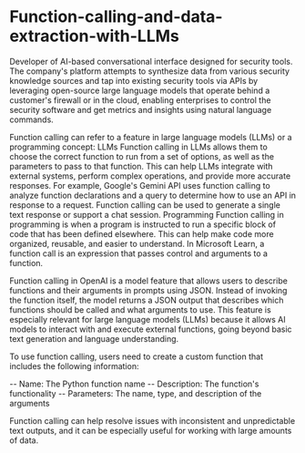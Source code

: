 # Function-calling-and-data-extraction-with-LLMs

Developer of AI-based conversational interface designed for security tools. The company's platform attempts to synthesize data from various security knowledge sources and tap into existing security tools via APIs by leveraging open-source large language models that operate behind a customer's firewall or in the cloud, enabling enterprises to control the security software and get metrics and insights using natural language commands.

Function calling can refer to a feature in large language models (LLMs) or a programming concept:
LLMs
Function calling in LLMs allows them to choose the correct function to run from a set of options, as well as the parameters to pass to that function. This can help LLMs integrate with external systems, perform complex operations, and provide more accurate responses. For example, Google's Gemini API uses function calling to analyze function declarations and a query to determine how to use an API in response to a request. Function calling can be used to generate a single text response or support a chat session.
Programming
Function calling in programming is when a program is instructed to run a specific block of code that has been defined elsewhere. This can help make code more organized, reusable, and easier to understand. In Microsoft Learn, a function call is an expression that passes control and arguments to a function.

Function calling in OpenAI is a model feature that allows users to describe functions and their arguments in prompts using JSON. Instead of invoking the function itself, the model returns a JSON output that describes which functions should be called and what arguments to use. This feature is especially relevant for large language models (LLMs) because it allows AI models to interact with and execute external functions, going beyond basic text generation and language understanding. 

To use function calling, users need to create a custom function that includes the following information:

-- Name: The Python function name
-- Description: The function's functionality
-- Parameters: The name, type, and description of the arguments 

Function calling can help resolve issues with inconsistent and unpredictable text outputs, and it can be especially useful for working with large amounts of data.
